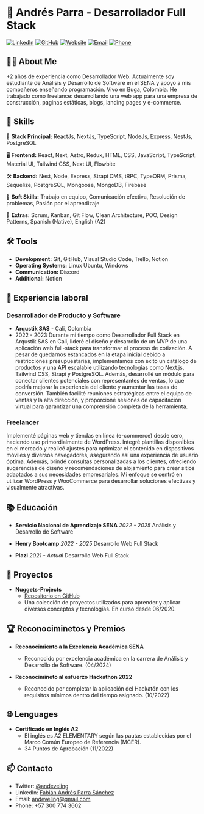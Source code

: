 # 👋 Andrés Parra - Desarrollador Full Stack 

[![LinkedIn](https://img.shields.io/badge/LinkedIn-Andr%C3%A9s_Parra-blue)](https://www.linkedin.com/in/andrespsanchez/)
[![GitHub](https://img.shields.io/badge/GitHub-Andeveling-green)](https://github.com/andeveling)
[![Website](https://img.shields.io/badge/Website-andeveling.vercel.app-orange)](https://andeveling.vercel.app)
[![Email](https://img.shields.io/badge/Email-andeveling%40gmail.com-red)](mailto:andeveling@gmail.com)
[![Phone](https://img.shields.io/badge/Phone-%2B57%20300%20774%203602-lightgrey)](tel:+573007743602)

## 👨‍💻 About Me

+2 años de experiencia como Desarrollador Web. Actualmente soy estudiante de Análisis y Desarrollo de Software en el SENA y apoyo a mis compañeros enseñando programación. Vivo en Buga, Colombia. He trabajado como freelance: desarrollando una web app para una empresa de construcción, paginas estáticas, blogs, landing pages y e-commerce.


## 💼 Skills


🌟 **Stack Principal:** ReactJs, NextJs, TypeScript, NodeJs, Express, NestJs, PostgreSQL

🖥️ **Frontend:** React, Next, Astro, Redux, HTML, CSS, JavaScript, TypeScript, Material UI, Tailwind CSS, Next UI, Flowbite

🛠️ **Backend:** Nest, Node, Express, Strapi CMS, tRPC, TypeORM, Prisma, Sequelize, PostgreSQL, Mongoose, MongoDB, Firebase

🧠 **Soft Skills:** Trabajo en equipo, Comunicación efectiva, Resolución de problemas, Pasión por el aprendizaje

🌟 **Extras:** Scrum, Kanban, Git Flow, Clean Architecture, POO, Design Patterns, Spanish (Native), English (A2)


## 🛠️ Tools

- **Development:** Git, GitHub, Visual Studio Code, Trello, Notion
- **Operating Systems:** Linux Ubuntu, Windows
- **Communication:** Discord
- **Additional:** Notion

## 🚀 Experiencia laboral

### Desarrollador de Producto y Software
- **Arqustik SAS** - Cali, Colombia
- 2022 - 2023
Durante mi tiempo como Desarrollador Full Stack en Arqustik SAS en Cali, lideré el diseño y desarrollo de un MVP de una aplicación web full-stack para transformar el proceso de cotización. A pesar de quedarnos estancados en la etapa inicial debido a restricciones presupuestarias, implementamos con éxito un catálogo de productos y una API escalable utilizando tecnologías como Next.js, Tailwind CSS, Strapi y PostgreSQL. Además, desarrollé un módulo para conectar clientes potenciales con representantes de ventas, lo que podría mejorar la experiencia del cliente y aumentar las tasas de conversión. También facilité reuniones estratégicas entre el equipo de ventas y la alta dirección, y proporcioné sesiones de capacitación virtual para garantizar una comprensión completa de la herramienta.
 

### Freelancer
Implementé páginas web y tiendas en línea (e-commerce) desde cero, haciendo uso primordialmente de WordPress. Integré plantillas disponibles en el mercado y realicé ajustes para optimizar el contenido en dispositivos móviles y diversos navegadores, asegurando así una experiencia de usuario óptima. Además, brindé consultas personalizadas a los clientes, ofreciendo sugerencias de diseño y recomendaciones de alojamiento para crear sitios adaptados a sus necesidades empresariales. Mi enfoque se centró en utilizar WordPress y WooCommerce para desarrollar soluciones efectivas y visualmente atractivas.

## 📚 Educación

- **Servicio Nacional de Aprendizaje SENA**
  *2022 - 2025*
  Análisis y Desarrollo de Software

- **Henry Bootcamp**
  *2022 - 2025*
  Desarrollo Web Full Stack

- **Plazi**
  *2021 - Actual*
  Desarrollo Web Full Stack


## 🌟 Proyectos

- **Nuggets-Projects**
  - [Repositorio en GitHub](https://github.com/andeveling/nuggets-projects)
  - Una colección de proyectos utilizados para aprender y aplicar diversos conceptos y tecnologías. En curso desde 06/2020.

## 🏆 Reconociminetos y Premios

- **Reconocimiento a la Excelencia Académica SENA**
  - Reconocido por excelencia académica en la carrera de Análisis y Desarrollo de Software. (04/2024)
    
- **Reconocimineto al esfuerzo Hackathon 2022**
  - Reconocido por completar la aplicación del Hackatón con los requisitos mínimos dentro del tiempo asignado. (10/2022)
 
    

## 🌐 Lenguages

- **Certificado en Inglés A2**
  - El inglés es A2 ELEMENTARY según las pautas establecidas por el Marco Común Europeo de Referencia (MCER).
  - 34 Puntos de Aprobación (11/2022)

## 📫 Contacto

- Twitter: [@andeveling](https://twitter.com/Andeveling)
- LinkedIn: [Fabián Andrés Parra Sánchez](https://www.linkedin.com/in/fabi%C3%A1n-andr%C3%A9s-parra-s%C3%A1nchez-0a267a18a/)
- Email: [andeveling@gmail.com](mailto:andeveling@gmail.com)
- Phone: +57 300 774 3602

